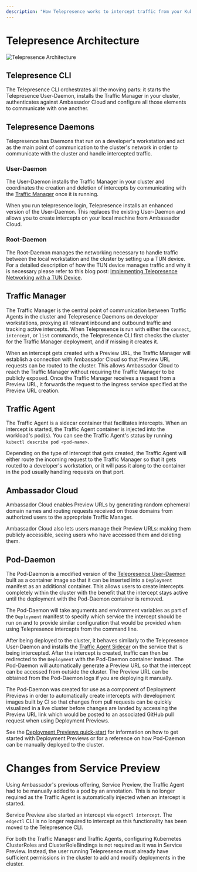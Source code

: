 ```yaml
---
description: "How Telepresence works to intercept traffic from your Kubernetes cluster to code running on your laptop."
---
```


# Telepresence Architecture

<div class="docs-diagram-wrapper">

![Telepresence Architecture](../../../../../images/documentation/telepresence-architecture.inline.svg)

</div>

## Telepresence CLI

The Telepresence CLI orchestrates all the moving parts: it starts the Telepresence User-Daemon, installs the Traffic Manager
in your cluster, authenticates against Ambassador Cloud and configure all those elements to communicate with one
another.

## Telepresence Daemons
Telepresence has Daemons that run on a developer's workstation and act as the main point of communication to the cluster's
network in order to communicate with the cluster and handle intercepted traffic.

### User-Daemon
The User-Daemon installs the Traffic Manager in your cluster and coordinates the creation and deletion of intercepts
by communicating with the [Traffic Manager](#traffic-manager) once it is running.

When you run telepresence login, Telepresence installs an enhanced version of the User-Daemon. This replaces the existing User-Daemon and
allows you to create intercepts on your local machine from Ambassador Cloud.

### Root-Daemon
The Root-Daemon manages the networking necessary to handle traffic between the local workstation and the cluster by setting up a TUN device.
For a detailed description of how the TUN device manages traffic and why it is necessary please refer to this blog post: [Implementing Telepresence Networking with a TUN Device](https://blog.getambassador.io/implementing-telepresence-networking-with-a-tun-device-a23a786d51e9).

## Traffic Manager

The Traffic Manager is the central point of communication between Traffic Agents in the cluster and Telepresence Daemons
on developer workstations, proxying all relevant inbound and outbound traffic and tracking active intercepts. When
Telepresence is run with either the `connect`, `intercept`, or `list` commands, the Telepresence CLI first checks the
cluster for the Traffic Manager deployment, and if missing it creates it.

When an intercept gets created with a Preview URL, the Traffic Manager will establish a connection with Ambassador Cloud
so that Preview URL requests can be routed to the cluster. This allows Ambassador Cloud to reach the Traffic Manager
without requiring the Traffic Manager to be publicly exposed. Once the Traffic Manager receives a request from a Preview
URL, it forwards the request to the ingress service specified at the Preview URL creation.

## Traffic Agent

The Traffic Agent is a sidecar container that facilitates intercepts. When an intercept is started, the Traffic Agent
container is injected into the workload's pod(s). You can see the Traffic Agent's status by running `kubectl describe
pod <pod-name>`.

Depending on the type of intercept that gets created, the Traffic Agent will either route the incoming request to the
Traffic Manager so that it gets routed to a developer's workstation, or it will pass it along to the container in the
pod usually handling requests on that port.

## Ambassador Cloud

Ambassador Cloud enables Preview URLs by generating random ephemeral domain names and routing requests received on those
domains from authorized users to the appropriate Traffic Manager.

Ambassador Cloud also lets users manage their Preview URLs: making them publicly accessible, seeing users who have
accessed them and deleting them.

## Pod-Daemon

The Pod-Daemon is a modified version of the [Telepresence User-Daemon](#user-daemon) built as a container image so that
it can be inserted into a `Deployment` manifest as an additional container. This allows users to create intercepts completely
within the cluster with the benefit that the intercept stays active until the deployment with the Pod-Daemon container is removed.

The Pod-Daemon will take arguments and environment variables as part of the `Deployment` manifest to specify which service the intercept
should be run on and to provide similar configuration that would be provided when using Telepresence intercepts from the command line.

After being deployed to the cluster, it behaves similarly to the Telepresence User-Daemon and installs the [Traffic Agent Sidecar](#traffic-agent)
on the service that is being intercepted. After the intercept is created, traffic can then be redirected to the `Deployment` with the Pod-Daemon
container instead. The Pod-Daemon will automatically generate a Preview URL so that the intercept can be accessed from outside the cluster.
The Preview URL can be obtained from the Pod-Daemon logs if you are deploying it manually.

The Pod-Daemon was created for use as a component of Deployment Previews in order to automatically create intercepts with development images built
by CI so that changes from pull requests can be quickly visualized in a live cluster before changes are landed by accessing the Preview URL
link which would be posted to an associated GitHub pull request when using Deployment Previews.

See the [Deployment Previews quick-start](../../../../cloud/latest/deployment-previews/quick-start) for information on how to get started with Deployment Previews
or for a reference on how Pod-Daemon can be manually deployed to the cluster.


# Changes from Service Preview

Using Ambassador's previous offering, Service Preview, the Traffic Agent had to be manually added to a pod by an
annotation. This is no longer required as the Traffic Agent is automatically injected when an intercept is started.

Service Preview also started an intercept via `edgectl intercept`.  The `edgectl` CLI is no longer required to intercept
as this functionality has been moved to the Telepresence CLI.

For both the Traffic Manager and Traffic Agents, configuring Kubernetes ClusterRoles and ClusterRoleBindings is not
required as it was in Service Preview. Instead, the user running Telepresence must already have sufficient permissions in the cluster to add and modify deployments in the cluster.
